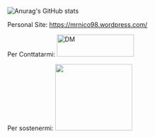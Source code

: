 ![Anurag's GitHub stats](https://github-readme-stats-sigma-five.vercel.app/api?username=MrNico98&show_icons=true&theme=merko)



Personal Site: https://mrnico98.wordpress.com/

Per Conttatarmi: <a href="https://t.me/mrnico98" target="_blank"><img src="https://internetwithoutborders.org/wp-content/uploads/2018/04/telegram-1-1170x365.jpg" alt="DM" height="50" width="174"></a>

Per sostenermi: 
<a href="https://ko-fi.com/mrnico98" target="_blank"><img src="https://external-content.duckduckgo.com/iu/?u=https%3A%2F%2Ftheme.zdassets.com%2Ftheme_assets%2F2141020%2F171bb773b32c4a72bcc2edfee4d01cbc00d8a004.png&f=1&nofb=1&ipt=fe86bcf46af3004f537ae8d8e050a0bb55beec08cc7564f3897c99b1fa43d72e&ipo=images" height="150" width="174"></a>



